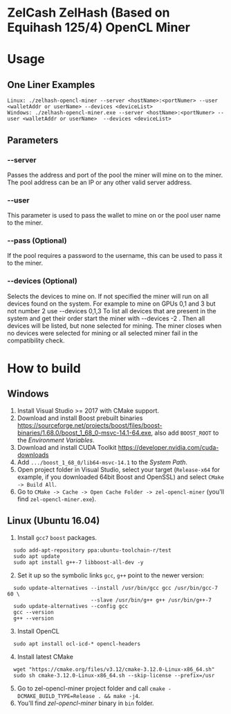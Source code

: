 # ZelCash ZelHash (Based on Equihash 125/4) OpenCL Miner


# Usage
## One Liner Examples
```
Linux: ./zelhash-opencl-miner --server <hostName>:<portNumer> --user <walletAddr or userName> --devices <deviceList>
Windows: ./zelhash-opencl-miner.exe --server <hostName>:<portNumer> --user <walletAddr or userName>  --devices <deviceList>
```

## Parameters
### --server 
Passes the address and port of the pool the miner will mine on to the miner.
The pool address can be an IP or any other valid server address.

### --user
This parameter is used to pass the wallet to mine on or the pool user name to the miner.

### --pass (Optional)
If the pool requires a password to the username, this can be used to pass it to the miner.

### --devices (Optional)
Selects the devices to mine on. If not specified the miner will run on all devices found on the system. 
For example to mine on GPUs 0,1 and 3 but not number 2 use --devices 0,1,3
To list all devices that are present in the system and get their order start the miner with --devices -2 .
Then all devices will be listed, but none selected for mining. The miner closes when no devices were 
selected for mining or all selected miner fail in the compatibility check.

# How to build
## Windows
1. Install Visual Studio >= 2017 with CMake support.
1. Download and install Boost prebuilt binaries https://sourceforge.net/projects/boost/files/boost-binaries/1.68.0/boost_1_68_0-msvc-14.1-64.exe, also add `BOOST_ROOT` to the _Environment Variables_.
1. Download and install CUDA Toolkit https://developer.nvidia.com/cuda-downloads
1. Add `.../boost_1_68_0/lib64-msvc-14.1` to the _System Path_.
1. Open project folder in Visual Studio, select your target (`Release-x64` for example, if you downloaded 64bit Boost and OpenSSL) and select `CMake -> Build All`.
1. Go to `CMake -> Cache -> Open Cache Folder -> zel-opencl-miner` (you'll find `zel-opencl-miner.exe`).

## Linux (Ubuntu 16.04)
1. Install `gcc7` `boost` packages.
```
  sudo add-apt-repository ppa:ubuntu-toolchain-r/test
  sudo apt update
  sudo apt install g++-7 libboost-all-dev -y
```
2. Set it up so the symbolic links `gcc`, `g++` point to the newer version:
```
  sudo update-alternatives --install /usr/bin/gcc gcc /usr/bin/gcc-7 60 \
                           --slave /usr/bin/g++ g++ /usr/bin/g++-7 
  sudo update-alternatives --config gcc
  gcc --version
  g++ --version
```
3. Install OpenCL
```
  sudo apt install ocl-icd-* opencl-headers
```
4. Install latest CMake 
```
  wget "https://cmake.org/files/v3.12/cmake-3.12.0-Linux-x86_64.sh"
  sudo sh cmake-3.12.0-Linux-x86_64.sh --skip-license --prefix=/usr
```
5. Go to zel-opencl-miner project folder and call `cmake -DCMAKE_BUILD_TYPE=Release . && make -j4`.
6. You'll find _zel-opencl-miner_ binary in `bin` folder.
